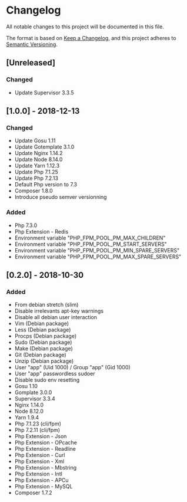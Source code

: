 # Changelog
All notable changes to this project will be documented in this file.

The format is based on [Keep a Changelog](https://keepachangelog.com/en/1.0.0/),
and this project adheres to [Semantic Versioning](https://semver.org/spec/v2.0.0.html).

## [Unreleased]
### Changed
- Update Supervisor 3.3.5

## [1.0.0] - 2018-12-13
### Changed
- Update Gosu 1.11
- Update Gotemplate 3.1.0
- Update Nginx 1.14.2
- Update Node 8.14.0
- Update Yarn 1.12.3
- Update Php 7.1.25
- Update Php 7.2.13
- Default Php version to 7.3
- Composer 1.8.0
- Introduce pseudo semver versionning

### Added
- Php 7.3.0
- Php Extension - Redis
- Environment variable "PHP_FPM_POOL_PM_MAX_CHILDREN"
- Environment variable "PHP_FPM_POOL_PM_START_SERVERS"
- Environment variable "PHP_FPM_POOL_PM_MIN_SPARE_SERVERS"
- Environment variable "PHP_FPM_POOL_PM_MAX_SPARE_SERVERS"

## [0.2.0] - 2018-10-30
### Added
- From debian stretch (slim)
- Disable irrelevants apt-key warnings
- Disable all debian user interaction
- Vim (Debian package)
- Less (Debian package)
- Procps (Debian package)
- Sudo (Debian package)
- Make (Debian package)
- Git (Debian package)
- Unzip (Debian package)
- User "app" (Uid 1000) / Group "app" (Gid 1000)
- User "app" passwordless sudoer
- Disable sudo env resetting
- Gosu 1.10
- Gomplate 3.0.0
- Supervisor 3.3.4
- Nginx 1.14.0
- Node 8.12.0
- Yarn 1.9.4
- Php 7.1.23 (cli/fpm)
- Php 7.2.11 (cli/fpm)
- Php Extension - Json
- Php Extension - OPcache
- Php Extension - Readline
- Php Extension - Curl
- Php Extension - Xml
- Php Extension - Mbstring
- Php Extension - Intl
- Php Extension - APCu
- Php Extension - MySQL
- Composer 1.7.2
